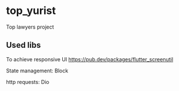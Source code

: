 # top_yurist

Top lawyers project

## Used libs

To achieve responsive UI
https://pub.dev/packages/flutter_screenutil

State management:
Block

http requests:
Dio